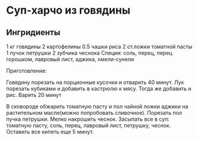# Суп-харчо из говядины
## Ингридиенты

1 кг говядины
2 картофелины
0.5 чашки риса
2 ст.ложки томатной пасты
1 пучок петрушки
2 зубчика чеснока
Специи: соль, перец, перец горошком, лавровый лист, аджика, хмели-сунели

Приготовление:

Говядину порезать на порционные кусочки и отварить 40 минут.
Лук порезать кубиками и добавить в кастрюлю к мясу.
Тогда же добавить и рис. Варить 20 минут

В сковороде обжарить томатную пасту и пол чайной ложки аджики на растительном
масле(можно попробовать сливочное).
Порезать пол пучка петрушки.
Мелко накрошить чеснок.
Засыпать все в суп: томатную пасту, соль, перец, лавровый лист, петрушку,
чеснок. Оставить все кипеть еще 5 минут.
